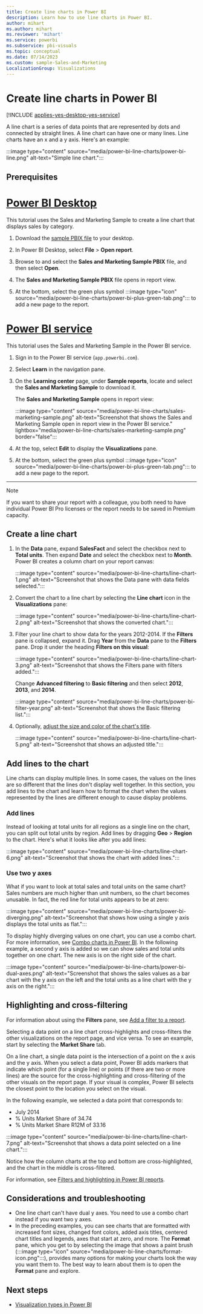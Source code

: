 ```yaml
---
title: Create line charts in Power BI
description: Learn how to use line charts in Power BI.
author: mihart
ms.author: mihart
ms.reviewer: 'mihart'
ms.service: powerbi
ms.subservice: pbi-visuals
ms.topic: conceptual
ms.date: 07/14/2023
ms.custom: sample-Sales-and-Marketing
LocalizationGroup: Visualizations
---
```


# Create line charts in Power BI

[!INCLUDE [applies-yes-desktop-yes-service](../includes/applies-yes-desktop-yes-service.md)]

A line chart is a series of data points that are represented by dots and connected by straight lines. A line chart can have one or many lines. Line charts have an x and a y axis. Here's an example: 

:::image type="content" source="media/power-bi-line-charts/power-bi-line.png" alt-text="Simple line chart.":::

## Prerequisites

# [Power BI Desktop](#tab/powerbi-desktop)

This tutorial uses the Sales and Marketing Sample to create a line chart that displays sales by category.

1. Download the [sample PBIX file](https://download.microsoft.com/download/9/7/6/9767913A-29DB-40CF-8944-9AC2BC940C53/Sales%20and%20Marketing%20Sample%20PBIX.pbix) to your desktop.

2. In Power BI Desktop, select **File** > **Open report**.

3. Browse to and select the **Sales and Marketing Sample PBIX** file, and then select **Open**.

4. The **Sales and Marketing Sample PBIX** file opens in report view.
 
5. At the bottom, select the green plus symbol :::image type="icon" source="media/power-bi-line-charts/power-bi-plus-green-tab.png"::: to add a new page to the report.

# [Power BI service](#tab/powerbi-service)

This tutorial uses the Sales and Marketing Sample in the Power BI service.

1. Sign in to the Power BI service (`app.powerbi.com`).

2. Select **Learn** in the navigation pane.

3. On the **Learning center** page, under **Sample reports**, locate and select the **Sales and Marketing Sample** to download it.

   The **Sales and Marketing Sample** opens in report view:

   :::image type="content" source="media/power-bi-line-charts/sales-marketing-sample.png" alt-text="Screenshot that shows the Sales and Marketing Sample open in report view in the Power BI service." lightbox="media/power-bi-line-charts/sales-marketing-sample.png" border="false":::

4. At the top, select **Edit** to display the **Visualizations** pane.

5. At the bottom, select the green plus symbol :::image type="icon" source="media/power-bi-line-charts/power-bi-plus-green-tab.png"::: to add a new page to the report.

---

> [!NOTE]
> If you want to share your report with a colleague, you both need to have individual Power BI Pro licenses or the report needs to be saved in Premium capacity.

## Create a line chart

1. In the **Data** pane, expand **SalesFact** and select the checkbox next to **Total units**. Then expand **Date** and select the checkbox next to **Month**. Power BI creates a column chart on your report canvas:

    :::image type="content" source="media/power-bi-line-charts/line-chart-1.png" alt-text="Screenshot that shows the Data pane with data fields selected.":::

2. Convert the chart to a line chart by selecting the **Line chart** icon in the **Visualizations** pane:

    :::image type="content" source="media/power-bi-line-charts/line-chart-2.png" alt-text="Screenshot that shows the converted chart.":::

3. Filter your line chart to show data for the years 2012-2014. If the **Filters** pane is collapsed, expand it. Drag **Year** from the **Data** pane to the **Filters** pane. Drop it under the heading **Filters on this visual**:

    :::image type="content" source="media/power-bi-line-charts/line-chart-3.png" alt-text="Screenshot that shows the Filters pane with filters added.":::

    Change **Advanced filtering** to **Basic filtering** and then select **2012**, **2013**, and **2014**.

    :::image type="content" source="media/power-bi-line-charts/power-bi-filter-year.png" alt-text="Screenshot that shows the Basic filtering list.":::

4. Optionally, [adjust the size and color of the chart's title](power-bi-visualization-customize-title-background-and-legend.md). 

    :::image type="content" source="media/power-bi-line-charts/line-chart-5.png" alt-text="Screenshot that shows an adjusted title.":::

## Add lines to the chart

Line charts can display multiple lines. In some cases, the values on the lines are so different that the lines don't display well together. In this section, you add lines to the chart and learn how to format the chart when the values represented by the lines are different enough to cause display problems.

### Add lines

Instead of looking at total units for all regions as a single line on the chart, you can split out total units by region. Add lines by dragging **Geo** > **Region** to the chart. Here's what it looks like after you add lines:

   :::image type="content" source="media/power-bi-line-charts/line-chart-6.png" alt-text="Screenshot that shows the chart with added lines.":::

### Use two y axes

What if you want to look at total sales and total units on the same chart? Sales numbers are much higher than unit numbers, so the chart becomes unusable. In fact, the red line for total units appears to be at zero:

:::image type="content" source="media/power-bi-line-charts/power-bi-diverging.png" alt-text="Screenshot that shows how using a single y axis displays the total units as flat.":::

To display highly diverging values on one chart, you can use a combo chart. For more information, see [Combo charts in Power BI](power-bi-visualization-combo-chart.md). In the following example, a second y axis is added so we can show sales and total units together on one chart. The new axis is on the right side of the chart.  

:::image type="content" source="media/power-bi-line-charts/power-bi-dual-axes.png" alt-text="Screenshot that shows the sales values as a bar chart with the y axis on the left and the total units as a line chart with the y axis on the right.":::

## Highlighting and cross-filtering

For information about using the **Filters** pane, see [Add a filter to a report](../create-reports/power-bi-report-add-filter.md).

Selecting a data point on a line chart cross-highlights and cross-filters the other visualizations on the report page, and vice versa. To see an example, start by selecting the **Market Share** tab.  

On a line chart, a single data point is the intersection of a point on the x axis and the y axis. When you select a data point, Power BI adds markers that indicate which point (for a single line) or points (if there are two or more lines) are the source for the cross-highlighting and cross-filtering of the other visuals on the report page. If your visual is complex, Power BI selects the closest point to the location you select on the visual.

In the following example, we selected a data point that corresponds to: 
- July 2014
- % Units Market Share of 34.74 
- % Units Market Share R12M of 33.16 

:::image type="content" source="media/power-bi-line-charts/line-chart-7.png" alt-text="Screenshot that shows a data point selected on a line chart.":::

Notice how the column charts at the top and bottom are cross-highlighted, and the chart in the middle is cross-filtered.

For information, see [Filters and highlighting in Power BI reports](../create-reports/power-bi-reports-filters-and-highlighting).

## Considerations and troubleshooting

* One line chart can't have dual y axes. You need to use a combo chart instead if you want two y axes.
* In the preceding examples, you can see charts that are formatted with increased font sizes, changed font colors, added axis titles, centered chart titles and legends, axes that start at zero, and more. The **Format** pane, which you get to by selecting the image that shows a paint brush (:::image type="icon" source="media/power-bi-line-charts/format-icon.png":::), provides many options for making your charts look the way you want them to. The best way to learn about them is to open the **Format** pane and explore.

## Next steps

- [Visualization types in Power BI](power-bi-visualization-types-for-reports-and-q-and-a.md)